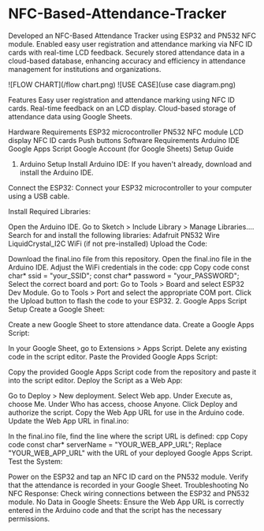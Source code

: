 # NFC-Based-Attendance-Tracker
 Developed an NFC-Based Attendance Tracker using ESP32 and PN532 NFC module. Enabled easy user registration and attendance marking via NFC ID cards with real-time LCD feedback. Securely stored attendance data in a cloud-based database, enhancing accuracy and efficiency in attendance management for institutions and organizations.

 ![FLOW CHART](/flow chart.png)
 ![USE CASE](use case diagram.png)

Features
Easy user registration and attendance marking using NFC ID cards.
Real-time feedback on an LCD display.
Cloud-based storage of attendance data using Google Sheets.

Hardware Requirements
ESP32 microcontroller
PN532 NFC module
LCD display
NFC ID cards
Push buttons
Software Requirements
Arduino IDE
Google Apps Script
Google Account (for Google Sheets)
Setup Guide
1. Arduino Setup
Install Arduino IDE: If you haven't already, download and install the Arduino IDE.

Connect the ESP32: Connect your ESP32 microcontroller to your computer using a USB cable.

Install Required Libraries:

Open the Arduino IDE.
Go to Sketch > Include Library > Manage Libraries....
Search for and install the following libraries:
Adafruit PN532
Wire
LiquidCrystal_I2C
WiFi (if not pre-installed)
Upload the Code:

Download the final.ino file from this repository.
Open the final.ino file in the Arduino IDE.
Adjust the WiFi credentials in the code:
cpp
Copy code
const char* ssid = "your_SSID";
const char* password = "your_PASSWORD";
Select the correct board and port:
Go to Tools > Board and select ESP32 Dev Module.
Go to Tools > Port and select the appropriate COM port.
Click the Upload button to flash the code to your ESP32.
2. Google Apps Script Setup
Create a Google Sheet:

Create a new Google Sheet to store attendance data.
Create a Google Apps Script:

In your Google Sheet, go to Extensions > Apps Script.
Delete any existing code in the script editor.
Paste the Provided Google Apps Script:

Copy the provided Google Apps Script code from the repository and paste it into the script editor.
Deploy the Script as a Web App:

Go to Deploy > New deployment.
Select Web app.
Under Execute as, choose Me.
Under Who has access, choose Anyone.
Click Deploy and authorize the script.
Copy the Web App URL for use in the Arduino code.
Update the Web App URL in final.ino:

In the final.ino file, find the line where the script URL is defined:
cpp
Copy code
const char* serverName = "YOUR_WEB_APP_URL";
Replace "YOUR_WEB_APP_URL" with the URL of your deployed Google Apps Script.
Test the System:

Power on the ESP32 and tap an NFC ID card on the PN532 module.
Verify that the attendance is recorded in your Google Sheet.
Troubleshooting
No NFC Response: Check wiring connections between the ESP32 and PN532 module.
No Data in Google Sheets: Ensure the Web App URL is correctly entered in the Arduino code and that the script has the necessary permissions.
